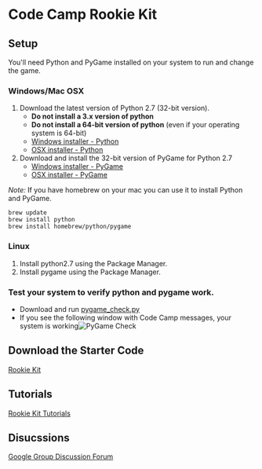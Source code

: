 # Code Camp Rookie Kit


## Setup

You'll need Python and PyGame installed on your system
to run and change the game.

### Windows/Mac OSX

1.	Download the latest version of Python 2.7 (32-bit version).
	*	**Do not install a 3.x version of python**
	*	**Do not install a 64-bit version of python** (even if your operating system is 64-bit)
	*	[Windows installer - Python](https://www.python.org/ftp/python/2.7.10/python-2.7.10.msi)
	*	[OSX installer - Python](https://www.python.org/ftp/python/2.7.10/python-2.7.10-macosx10.6.pkg)
2.	Download and install the 32-bit version of PyGame for Python 2.7
	*	[Windows installer - PyGame](http://pygame.org/ftp/pygame-1.9.1.win32-py2.7.msi)
	*	[OSX installer - PyGame](http://pygame.org/ftp/pygame-1.9.1release-python.org-32bit-py2.7-macosx10.3.dmg)

*Note:* If you have homebrew on your mac you can use it to install Python and PyGame.

	brew update
	brew install python
	brew install homebrew/python/pygame

### Linux

1.	Install python2.7 using the Package Manager.
2.	Install pygame using the Package Manager.

### Test your system to verify python and pygame work.
	
*	Download and run [pygame_check.py](https://github.com/dsu-cit/code-camp-2015-rookie-kit-tutorials/blob/master/pygame_check.py)
*	If you see the following window with Code Camp messages, your system is working![PyGame Check](https://raw.githubusercontent.com/dsu-cit/code-camp-2015-rookie-kit-tutorials/master/assets/images/pygame_check.png)


## Download the Starter Code

[Rookie Kit](rookie-kit.zip?raw=true)


## Tutorials

[Rookie Kit Tutorials](https://github.com/dsu-cit/code-camp-2015-rookie-kit-tutorials/tree/master/tutorials)


## Disucssions

[Google Group Discussion Forum](https://groups.google.com/forum/#!forum/code-camp-rookie-kit)